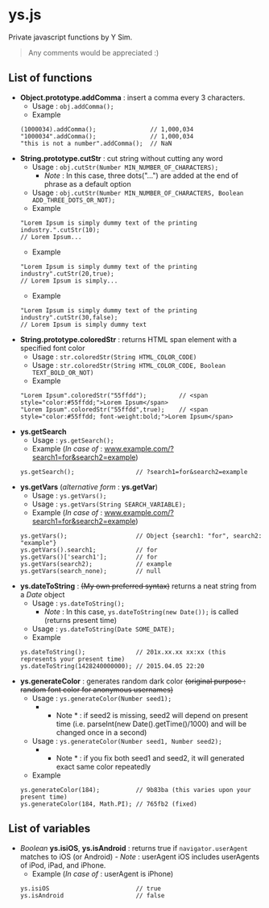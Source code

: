# ys.js
Private javascript functions by Y Sim.
> Any comments would be appreciated :)

## List of functions
- **Object.prototype.addComma** : insert a comma every 3 characters.
	- Usage : ``obj.addComma();``
	- Example
	```
	(1000034).addComma();				// 1,000,034
	"1000034".addComma();				// 1,000,034
	"this is not a number".addComma();	// NaN
	```
- **String.prototype.cutStr** : cut string without cutting any word
	- Usage : ``obj.cutStr(Number MIN_NUMBER_OF_CHARACTERS); `` 
		- *Note* : In this case, three dots("...") are added at the end of phrase as a default option
	- Usage : ``obj.cutStr(Number MIN_NUMBER_OF_CHARACTERS, Boolean ADD_THREE_DOTS_OR_NOT);``
	- Example
	```
	"Lorem Ipsum is simply dummy text of the printing industry.".cutStr(10);	
	// Lorem Ipsum...
	```
	- Example
	```
	"Lorem Ipsum is simply dummy text of the printing industry".cutStr(20,true);	
	// Lorem Ipsum is simply...
	```
	- Example
	```
	"Lorem Ipsum is simply dummy text of the printing industry".cutStr(30,false);	
	// Lorem Ipsum is simply dummy text
	```
- **String.prototype.coloredStr** : returns HTML span element with a specified font color
	- Usage : ``str.coloredStr(String HTML_COLOR_CODE)``
	- Usage : ``str.coloredStr(String HTML_COLOR_CODE, Boolean TEXT_BOLD_OR_NOT)``
	- Example
	```
	"Lorem Ipsum".coloredStr("55ffdd");			// <span style="color:#55ffdd;">Lorem Ipsum</span>
	"Lorem Ipsum".coloredStr("55ffdd",true);	// <span style="color:#55ffdd; font-weight:bold;">Lorem Ipsum</span>
	```
- **ys.getSearch**
	- Usage : ``ys.getSearch();``
	- Example (*In case of* : www.example.com/?search1=for&search2=example)
	```
	ys.getSearch();					// ?search1=for&search2=example
	```
- **ys.getVars** (*alternative form* : **ys.getVar**)
	- Usage : ``ys.getVars();``
	- Usage : ``ys.getVars(String SEARCH_VARIABLE);``
	- Example (*In case of* : www.example.com/?search1=for&search2=example)
	```
	ys.getVars();					// Object {search1: "for", search2: "example"}
	ys.getVars().search1;			// for
	ys.getVars()['search1'];		// for
	ys.getVars(search2);			// example
	ys.getVars(search_none);		// null
	```
- **ys.dateToString** : ~~(My own preferred syntax)~~ returns a neat string from a *Date* object
	- Usage : ``ys.dateToString();``
		- *Note* : In this case, ``ys.dateToString(new Date());`` is called (returns present time)
	- Usage : ``ys.dateToString(Date SOME_DATE);``
	- Example 
	```
	ys.dateToString();				// 201x.xx.xx xx:xx (this represents your present time)
	ys.dateToString(1428240000000);	// 2015.04.05 22:20
	```
- **ys.generateColor** : generates random dark color ~~(original purpose : random font color for anonymous usernames)~~
	- Usage : ``ys.generateColor(Number seed1);``
		- * Note * : if seed2 is missing, seed2 will depend on present time (i.e. parseInt(new Date().getTime()/1000) and will be changed once in a second)
	- Usage : ``ys.generateColor(Number seed1, Number seed2);``
		- * Note * : if you fix both seed1 and seed2, it will generated exact same color repeatedly
	- Example
	```
	ys.generateColor(184);			// 9b83ba (this varies upon your present time)
	ys.generateColor(184, Math.PI);	// 765fb2 (fixed)
	```
	
## List of variables
- *Boolean* **ys.isiOS**, **ys.isAndroid** : returns true if ``navigator.userAgent`` matches to iOS (or Android)
		- *Note* : userAgent iOS includes userAgents of iPod, iPad, and iPhone.
	- Example (*In case of* : userAgent is iPhone)
	```
	ys.isiOS						// true
	ys.isAndroid					// false
	```
